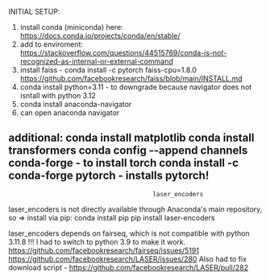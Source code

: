 INITIAL SETUP:
1) install conda (miniconda) here: https://docs.conda.io/projects/conda/en/stable/
2) add to enviroment: https://stackoverflow.com/questions/44515769/conda-is-not-recognized-as-internal-or-external-command
3) install faiss - conda install -c pytorch faiss-cpu=1.8.0 https://github.com/facebookresearch/faiss/blob/main/INSTALL.md
4) conda install python=3.11 - to downgrade because navigator does not isntall with python 3.12
5) conda install anaconda-navigator 
6) can open anaconda navigator

additional:
conda install matplotlib
conda install transformers
conda config --append channels conda-forge - to install torch
conda install -c conda-forge pytorch - installs pytorch! 
----------------------------------------------------------------------------------------------------------------------------
                                            laser_encoders

laser_encoders is not directly available through Anaconda's main repository, so => install via pip:
conda install pip
pip install laser-encoders

laser_encoders depends on fairseq, which is not compatible with python 3.11.8 !!! I had to switch to python 3.9 to make it work. 
https://github.com/facebookresearch/fairseq/issues/5191
https://github.com/facebookresearch/LASER/issues/280
Also had to fix download script - https://github.com/facebookresearch/LASER/pull/282
